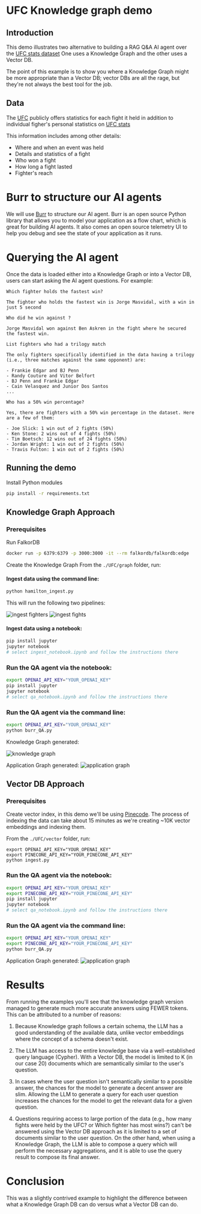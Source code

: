 # UFC Knowledge graph demo

## Introduction
This demo illustrates two alternative to building a RAG Q&A AI agent over the [UFC stats dataset](https://www.kaggle.com/datasets/rajeevw/ufcdata)
One uses a Knowledge Graph and the other uses a Vector DB.

The point of this example is to show you where a Knowledge Graph might be more appropriate than a Vector DB; vector
DBs are all the rage, but they're not always the best tool for the job.

## Data
The [UFC](http://ufc.com) publicly offers statistics for each fight it held in addition to individual figher's
personal statistics on [UFC stats](http://ufcstats.com/statistics/events/completed)

This information includes among other details:
* Where and when an event was held
* Details and statistics of a fight
* Who won a fight
* How long a fight lasted
* Fighter's reach

# Burr to structure our AI agents
We will use [Burr](https://github.com/dagworks-inc/burr) to structure our AI agent. Burr is an open source Python library
that allows you to model your application as a flow chart, which is great for building AI agents. It also comes 
an open source telemetry UI to help you debug and see the state of your application as it runs.

# Querying the AI agent
Once the data is loaded either into a Knowledge Graph or into a Vector DB, users can start asking the AI agent questions. For example:

```
Which fighter holds the fastest win?

The fighter who holds the fastest win is Jorge Masvidal, with a win in just 5 second

Who did he win against ?

Jorge Masvidal won against Ben Askren in the fight where he secured the fastest win.

List fighters who had a trilogy match

The only fighters specifically identified in the data having a trilogy (i.e., three matches against the same opponent) are:

- Frankie Edgar and BJ Penn
- Randy Couture and Vitor Belfort
- BJ Penn and Frankie Edgar
- Cain Velasquez and Junior Dos Santos
...

Who has a 50% win percentage?

Yes, there are fighters with a 50% win percentage in the dataset. Here are a few of them:

- Joe Slick: 1 win out of 2 fights (50%)
- Ken Stone: 2 wins out of 4 fights (50%)
- Tim Boetsch: 12 wins out of 24 fights (50%)
- Jordan Wright: 1 win out of 2 fights (50%)
- Travis Fulton: 1 win out of 2 fights (50%)

```

## Running the demo

Install Python modules
```sh
pip install -r requirements.txt
```

## Knowledge Graph Approach
### Prerequisites

Run FalkorDB
```sh
docker run -p 6379:6379 -p 3000:3000 -it --rm falkordb/falkordb:edge
```

Create the Knowledge Graph
From the `./UFC/graph` folder, run:

#### Ingest data using the command line:

```sh
python hamilton_ingest.py
```
This will run the following two pipelines:

![ingest fighters](UFC/graph/ingest_fighters.png)
![ingest fights](UFC/graph/ingest_fights.png)

#### Ingest data using a notebook:

```sh
pip install jupyter
jupyter notebook 
# select ingest_notebook.ipynb and follow the instructions there
```

### Run the QA agent via the notebook:
```sh
export OPENAI_API_KEY="YOUR_OPENAI_KEY"
pip install jupyter
jupyter notebook 
# select qa_notebook.ipynb and follow the instructions there
```

### Run the QA agent via the command line:
```sh
export OPENAI_API_KEY="YOUR_OPENAI_KEY"
python burr_QA.py
```

Knowledge Graph generated:


![knowledge graph](assets/UFC_Graph.png)

Application Graph generated:
![application graph](UFC/graph/ufc-burr.png)

## Vector DB Approach
### Prerequisites
Create vector index, in this demo we'll be using [Pinecode](https://www.pinecone.io).
The process of indexing the data can take about 15 minutes as we're creating ~10K vector embeddings and indexing them.

From the `./UFC/vector` folder, run:
```
export OPENAI_API_KEY="YOUR_OPENAI_KEY"
export PINECONE_API_KEY="YOUR_PINECONE_API_KEY"
python ingest.py
```

### Run the QA agent via the notebook:
```sh
export OPENAI_API_KEY="YOUR_OPENAI_KEY"
export PINECONE_API_KEY="YOUR_PINECONE_API_KEY"
pip install jupyter
jupyter notebook 
# select qa_notebook.ipynb and follow the instructions there
```

### Run the QA agent via the command line:
```sh
export OPENAI_API_KEY="YOUR_OPENAI_KEY"
export PINECONE_API_KEY="YOUR_PINECONE_API_KEY"
python burr_QA.py
```

Application Graph generated:
![application graph](UFC/vector/ufc-burr.png)

# Results 
From running the examples you'll see that the knowledge graph version managed to generate much more accurate answers
using FEWER tokens. This can be attributed to a number of reasons:

1. Because Knowledge graph follows a certain schema, the LLM has a good understanding of the available data, 
unlike vector embeddings where the concept of a schema doesn't exist.

2. The LLM has access to the entire knowledge base via a well-established query language (Cypher).
With a Vector DB, the model is limited to K (in our case 20) documents which are semantically similar to the user's question.

3. In cases where the user question isn't semantically similar to a possible answer,
the chances for the model to generate a decent answer are slim.
Allowing the LLM to generate a query for each user question increases the chances for the model to get the 
relevant data for a given question.

4. Questions requiring access to large portion of the data (e.g., how many fights were held by the UFC?
or Which fighter has most wins?) can't be answered using the Vector DB approach as it is limited to a set of documents
similar to the user question. On the other hand, when using a Knowledge Graph, the LLM is able to compose a query which will
perform the necessary aggregations, and it is able to use the query result to compose its final answer.

# Conclusion
This was a slightly contrived example to highlight the difference between what a Knowledge Graph DB can do versus what a Vector DB can do.
